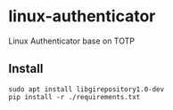 # linux-authenticator
Linux Authenticator base on TOTP
## Install
```
sudo apt install libgirepository1.0-dev
pip install -r ./requirements.txt
```
